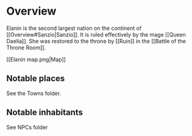 # Overview

Elanin is the second largest nation on the continent of [[Overview#Sanzio|Sanzio]]. It is ruled effectively by the mage [[Queen Daelia]]. She was restored to the throne by [[Ruin]] in the [[Battle of the Throne Room]]. 

[[Elanin map.png|Map]]

## Notable places
See the Towns folder. 

## Notable inhabitants
See NPCs folder